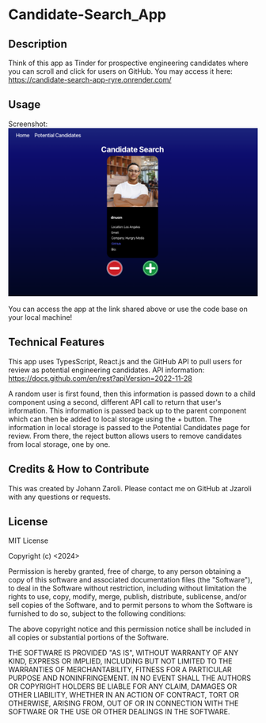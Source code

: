 # Candidate-Search_App

## Description
Think of this app as Tinder for prospective engineering candidates where you can scroll and click for users on GitHub. You may access it here: https://candidate-search-app-ryre.onrender.com/

## Usage
Screenshot:  
![screenshot1](./src/assets/images/screenshot1.png)  

You can access the app at the link shared above or use the code base on your local machine!

## Technical Features
This app uses TypesScript, React.js and the GitHub API to pull users for review as potential engineering candidates. API information: https://docs.github.com/en/rest?apiVersion=2022-11-28

A random user is first found, then this information is passed down to a child component using a second, different API call to return that user's information. This information is passed back up to the parent component which can then be added to local storage using the + button. The information in local storage is passed to the Potential Candidates page for review. From there, the reject button allows users to remove candidates from local storage, one by one. 

## Credits & How to Contribute
This was created by Johann Zaroli. Please contact me on GitHub at Jzaroli with any questions or requests.

## License
MIT License

Copyright (c) <2024>

Permission is hereby granted, free of charge, to any person obtaining a copy of this software and associated documentation files (the "Software"), to deal in the Software without restriction, including without limitation the rights to use, copy, modify, merge, publish, distribute, sublicense, and/or sell copies of the Software, and to permit persons to whom the Software is furnished to do so, subject to the following conditions:

The above copyright notice and this permission notice shall be included in all copies or substantial portions of the Software.

THE SOFTWARE IS PROVIDED "AS IS", WITHOUT WARRANTY OF ANY KIND, EXPRESS OR IMPLIED, INCLUDING BUT NOT LIMITED TO THE WARRANTIES OF MERCHANTABILITY, FITNESS FOR A PARTICULAR PURPOSE AND NONINFRINGEMENT. IN NO EVENT SHALL THE AUTHORS OR COPYRIGHT HOLDERS BE LIABLE FOR ANY CLAIM, DAMAGES OR OTHER LIABILITY, WHETHER IN AN ACTION OF CONTRACT, TORT OR OTHERWISE, ARISING FROM, OUT OF OR IN CONNECTION WITH THE SOFTWARE OR THE USE OR OTHER DEALINGS IN THE SOFTWARE.
